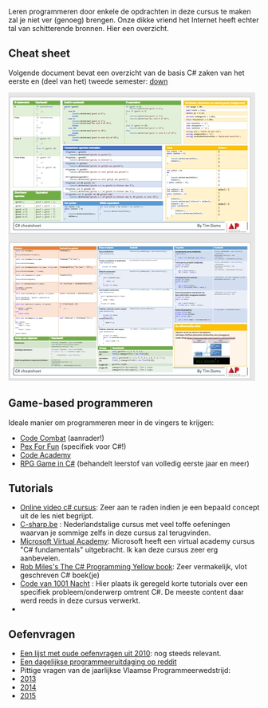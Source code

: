 Leren programmeren door enkele de opdrachten in deze cursus te maken zal je niet ver (genoeg) brengen. Onze dikke vriend het Internet heeft echter tal van schitterende bronnen. Hier een overzicht.

## Cheat sheet
Volgende document bevat een overzicht van de basis C# zaken van het eerste en (deel van het) tweede semester: [down](/assets/0_intro/cheat-sheet.pdf)


![](/assets/0_intro/cheatprev.jpg)



## Game-based programmeren
Ideale manier om programmeren meer in de vingers te krijgen:

* [Code Combat](https://codecombat.com/) (aanrader!)
* [Pex For Fun](https://pexforfun.com/) (specifiek voor C#!)
* [Code Academy](https://www.codecademy.com/)
* [RPG Game in C#](http://scottlilly.com/learn-c-by-building-a-simple-rpg-index/) (behandelt leerstof van volledig eerste jaar en meer)

## Tutorials
* [Online video c#  cursus](https://channel9.msdn.com/Series/C-Sharp-Fundamentals-Development-for-Absolute-Beginners):  Zeer aan te raden indien je een bepaald concept uit de les niet begrijpt. 
* [C-sharp.be](http://www.c-sharp.be) : Nederlandstalige cursus met veel toffe oefeningen waarvan je sommige zelfs in deze cursus zal terugvinden.
* [Microsoft Virtual Academy](https://mva.microsoft.com/en-us/training-courses/c-fundamentals-for-absolute-beginners-16169?l=Lvld4EQIC_2706218949):  Microsoft heeft een virtual academy cursus "C# fundamentals" uitgebracht. Ik kan deze cursus zeer erg aanbevelen. 
* [Rob Miles's The C# Programming Yellow book](http://www.robmiles.com/c-yellow-book/): Zeer vermakelijk, vlot geschreven C# boek(je)
* [Code van 1001 Nacht](https://codevan1001nacht.wordpress.com/) :  Hier plaats ik geregeld korte tutorials over een specifiek probleem/onderwerp omtrent C#. De meeste content daar werd reeds in deze cursus verwerkt.
* 
## Oefenvragen
* [Een lijst met oude oefenvragen uit 2010](/assets/docs/oefenvragen2010.pdf): nog steeds relevant.
* [Een dagelijkse programmeeruitdaging op reddit](https://www.reddit.com/r/dailyprogrammer/)
* Pittige vragen van de jaarlijkse Vlaamse Programmeerwedstrijd:
 * [2013](http://www.vlaamseprogrammeerwedstrijd.be/2013/opgaven.php)
 * [2014](http://www.vlaamseprogrammeerwedstrijd.be/2014/opgaven.php)
 * [2015](http://www.vlaamseprogrammeerwedstrijd.be/2015/opgaven.php)